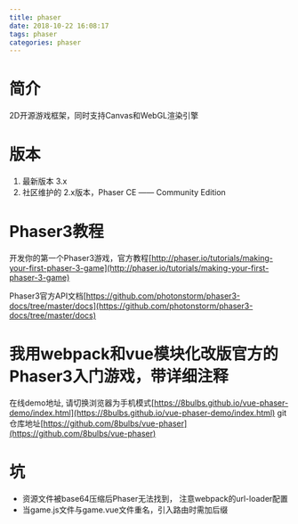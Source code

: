 ```yaml
---
title: phaser
date: 2018-10-22 16:08:17
tags: phaser
categories: phaser
---
```


# 简介
2D开源游戏框架，同时支持Canvas和WebGL渲染引擎

# 版本
1. 最新版本 3.x
2. 社区维护的 2.x版本，Phaser CE —— Community Edition

# Phaser3教程
开发你的第一个Phaser3游戏，官方教程[http://phaser.io/tutorials/making-your-first-phaser-3-game](http://phaser.io/tutorials/making-your-first-phaser-3-game)
<!-- more -->
Phaser3官方API文档[https://github.com/photonstorm/phaser3-docs/tree/master/docs](https://github.com/photonstorm/phaser3-docs/tree/master/docs)

# 我用webpack和vue模块化改版官方的Phaser3入门游戏，带详细注释
在线demo地址, 请切换浏览器为手机模式[https://8bulbs.github.io/vue-phaser-demo/index.html](https://8bulbs.github.io/vue-phaser-demo/index.html)
git仓库地址[https://github.com/8bulbs/vue-phaser](https://github.com/8bulbs/vue-phaser)

# 坑
* 资源文件被base64压缩后Phaser无法找到， 注意webpack的url-loader配置
* 当game.js文件与game.vue文件重名，引入路由时需加后缀